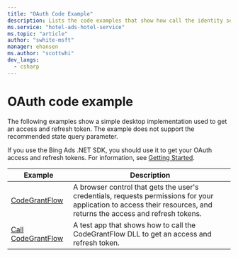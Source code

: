```yaml
---
title: "OAuth Code Example"
description: Lists the code examples that show how call the identity service to get an access and refresh token.
ms.service: "hotel-ads-hotel-service"
ms.topic: "article"
author: "swhite-msft"
manager: ehansen
ms.author: "scottwhi"
dev_langs:
  - csharp
---
```


# OAuth code example

The following examples show a simple desktop implementation used to get an access and refresh token. The example does not support the recommended state query parameter.

If you use the Bing Ads .NET SDK, you should use it to get your OAuth access and refresh tokens. For information, see [Getting Started](../hotel-service/get-started.md).

|Example|Description
|-|-
|[CodeGrantFlow](../hotel-service/code-example-code-grant-flow.md)|A browser control that gets the user's credentials, requests permissions for your application to access their resources, and returns the access and refresh tokens.
|[Call CodeGrantFlow](../hotel-service/code-example-call-code-grant-flow.md)|A test app that shows how to call the CodeGrantFlow DLL to get an access and refresh token.
